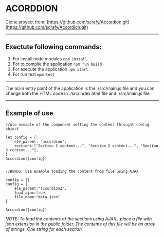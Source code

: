 # ACORDDION

Clone proyect from: [https://github.com/scrafy/Accordion.git](https://github.com/scrafy/Accordion.git)

---
## Exectute following commands:

1. For install node modules `npm install`
2. For to compile the application `npm run build`
3. For execute the application `npm start`
4. For run test `npm test`

---

The main entry point of the application is the ./src/main.js file and you can change both the HTML code in ./src/index.html file and ./src/main.js file

---

## Example of use

```
//use exmaple of the component setting the content throught config object

let config = {
    ele_parent: "accordion",
    sections:["Section 1 content...", "Section 2 content...", "Section 3 content..."],
}
Accordion({config})


//BONUS: use example loading the content from file using AJAX

config = {}
config = {
    ele_parent:"accordion2",
    load_ajax:true,
    file_name:"data.json"
}

Accordion({config})
```
*NOTE: To load the contents of the sections using AJAX , place a file with json extension in the public folder. The contents of this file will be an array of strings. One string for each section*

